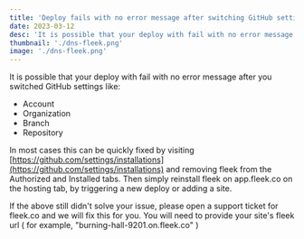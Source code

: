 ```yaml
---
title: 'Deploy fails with no error message after switching GitHub settings'
date: 2023-03-12
desc: 'It is possible that your deploy with fail with no error message after you switched GitHub settings like:...'
thumbnail: './dns-fleek.png'
image: './dns-fleek.png'
---
```


It is possible that your deploy with fail with no error message after you switched GitHub settings like:

- Account
- Organization
- Branch
- Repository

In most cases this can be quickly fixed by visiting [https://github.com/settings/installations](https://github.com/settings/installations) and removing fleek from the Authorized and Installed tabs. Then simply reinstall fleek on app.fleek.co on the hosting tab, by triggering a new deploy or adding a site.

If the above still didn't solve your issue, please open a support ticket for fleek.co and we will fix this for you. You will need to provide your site's fleek url ( for example, "burning-hall-9201.on.fleek.co" )
